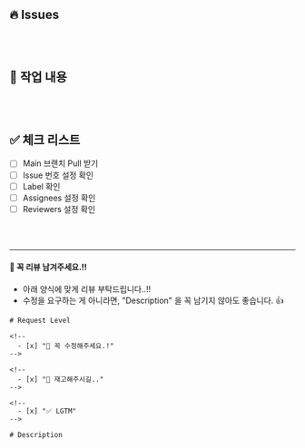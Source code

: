 ## 🔥 Issues

<!-- [여기서부터 주석]

    - 관련된 issue 티켓과 링크를 작성해주세요.

      ex)
        * issue: [KAN-](https://turbinelectrical.atlassian.net/browse/KAN-)
        sub-issues:
          - [KAN-](https://turbinelectrical.atlassian.net/browse/KAN-)
          - [KAN-](https://turbinelectrical.atlassian.net/browse/KAN-)


[여기까지 주석] -->

<br/>
<br/>

## 🎯 작업 내용

<!-- [여기서부터 주석]

    - 👋🏼 이 주석 영역 아래, "작업 내용" 항목 을 다음과 같은 형식으로 작성해주세요. (이미지/동영상을 추가하면 엄청 좋습니다. 👍)

        예시)
        - [commit 이름](commit url)
          - 이 commit 에서는 이러이러한 작업을 했습니다.
          - 이러이러한 내용을 꼭 숙지해주세요.

        - [commit 이름](commit url)
          - 이 commit 에서는 이러이러한 작업을 했습니다.
          - 이러이러한 내용을 꼭 숙지해주세요.

    - "이건 알겠지?" 라고 생각되는 것조차 적어야합니다.!

    - publish 작업을 했거나 jsx 요소를 건드린 경우, 무조건 이미지를 첨부해주세요.

[여기까지 주석] -->

<br/>
<br/>

## ✅ 체크 리스트

<!-- [여기서부터 주석]

    👋🏼 이 주석 영역 아래, checklist 꼭 확인하고 표식을 남겨주세요.

    체크하는 방법)
    "[" 랑 "]" 사이에 공백없이 x 표시해주기!!!

    올바른 예)
    [x]

    잘못된 예)
    [ x]
    [x ]
    [ x ]

[여기까지 주석] -->

- [ ] Main 브랜치 Pull 받기
- [ ] Issue 번호 설정 확인
- [ ] Label 확인
- [ ] Assignees 설정 확인
- [ ] Reviewers 설정 확인

<br/>
<br/>

---

#### 🙏 꼭 리뷰 남겨주세요.!!

- 아래 양식에 맞게 리뷰 부탁드립니다..!!
- 수정을 요구하는 게 아니라면, "Description" 을 꼭 남기지 않아도 좋습니다. 👍

```text
# Request Level

<!--
  - [x] "🚨 꼭 수정해주세요.!"
-->

<!--
  - [x] "🚧 재고해주시길.."
-->

<!--
  - [x] "✅ LGTM"
-->

# Description

```
